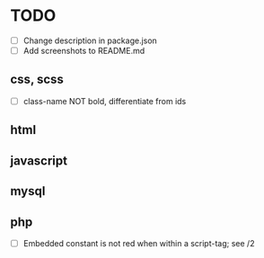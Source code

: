 # TODO

- [ ] Change description in package.json
- [ ] Add screenshots to README.md

## css, scss

- [ ] class-name NOT bold, differentiate from ids

## html

## javascript

## mysql

## php

- [ ] Embedded constant is not red when within a script-tag; see /2
